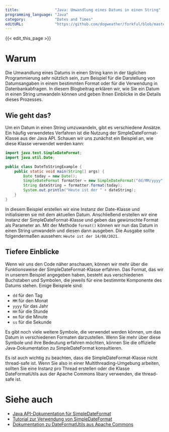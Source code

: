```yaml
---
title:                "Java: Umwandlung eines Datums in einen String"
programming_language: "Java"
category:             "Dates and Times"
editURL:              "https://github.com/dogweather/forkful/blob/master/content/de/java/converting-a-date-into-a-string.md"
---
```


{{< edit_this_page >}}

# Warum
Die Umwandlung eines Datums in einen String kann in der täglichen Programmierung sehr nützlich sein, zum Beispiel für die Darstellung von Datumsangaben in einem bestimmten Format oder für die Verwendung in Datenbankabfragen. In diesem Blogbeitrag erklären wir, wie Sie ein Datum in einen String umwandeln können und geben Ihnen Einblicke in die Details dieses Prozesses.

## Wie geht das?
Um ein Datum in einen String umzuwandeln, gibt es verschiedene Ansätze. Ein häufig verwendetes Verfahren ist die Nutzung der SimpleDateFormat-Klasse aus der Java API. Schauen wir uns zunächst ein Beispiel an, wie diese Klasse verwendet werden kann:

```Java
import java.text.SimpleDateFormat;
import java.util.Date;

public class DateToStringExample {
    public static void main(String[] args) {
        Date today = new Date();
        SimpleDateFormat formatter = new SimpleDateFormat("dd/MM/yyyy");
        String dateString = formatter.format(today);
        System.out.println("Heute ist der " + dateString);
    }
}
```

In diesem Beispiel erstellen wir eine Instanz der Date-Klasse und initialisieren sie mit dem aktuellen Datum. Anschließend erstellen wir eine Instanz der SimpleDateFormat-Klasse und geben das gewünschte Format als Parameter an. Mit der Methode `format()` können wir nun das Datum in einen String umwandeln und diesen dann ausgeben. Die Ausgabe sollte folgendermaßen aussehen: `Heute ist der 14/08/2021`.

## Tiefere Einblicke
Wenn wir uns den Code näher anschauen, können wir mehr über die Funktionsweise der SimpleDateFormat-Klasse erfahren. Das Format, das wir in unserem Beispiel angegeben haben, besteht aus verschiedenen Buchstaben und Symbolen, die jeweils für eine bestimmte Komponente des Datums stehen. Einige Beispiele sind:

- `dd` für den Tag
- `MM` für den Monat
- `yyyy` für das Jahr
- `HH` für die Stunde
- `mm` für die Minute
- `ss` für die Sekunde

Es gibt noch viele weitere Symbole, die verwendet werden können, um das Datum in verschiedenen Formaten darzustellen. Wenn Sie mehr über diese Symbole und ihre Bedeutung erfahren möchten, können Sie die offizielle Java-Dokumentation zu SimpleDateFormat konsultieren.

Es ist auch wichtig zu beachten, dass die SimpleDateFormat-Klasse nicht thread-safe ist. Wenn Sie also in einer Multithreading-Umgebung arbeiten, sollten Sie eine Instanz pro Thread erstellen oder die Klasse DateFormatUtils aus der Apache Commons libary verwenden, die thread-safe ist.

# Siehe auch
- [Java API-Dokumentation für SimpleDateFormat](https://docs.oracle.com/javase/8/docs/api/java/text/SimpleDateFormat.html)
- [Tutorial zur Verwendung von SimpleDateFormat](https://www.baeldung.com/java-simpledateformat)
- [Dokumentation zu DateFormatUtils aus Apache Commons](https://commons.apache.org/proper/commons-lang/javadocs/api-3.1/org/apache/commons/lang3/time/DateFormatUtils.html)
